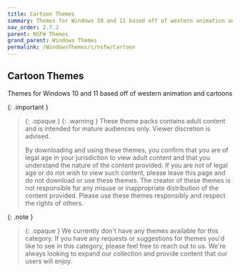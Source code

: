 ```yaml
---
title: Cartoon Themes
summary: Themes for Windows 10 and 11 based off of western animation and cartoons
nav_order: 2.7.2
parent: NSFW Themes
grand_parent: Windows Themes
permalink: /WindowsThemes/c/nsfw/Cartoon
---
```


## Cartoon Themes
Themes for Windows 10 and 11 based off of western animation and cartoons

{: .important }
> {: .opaque }
> {: .warning }
> These theme packs contains adult content and is intended for mature audiences only. Viewer discretion is advised.
> 
> By downloading and using these themes, you confirm that you are of legal age in your jurisdiction to view adult content and that you understand the nature of the content provided. If you are not of legal age or do not wish to view such content, please leave this page and do not download or use these themes. The creator of these themes is not responsible for any misuse or inappropriate distribution of the content provided. Please use these themes responsibly and respect the rights of others. 

{: .note }
> {: .opaque }
> We currently don't have any themes available for this category. If you have any requests or suggestions for themes you'd like to see in this category, please feel free to reach out to us. We're always looking to expand our collection and provide content that our users will enjoy.
